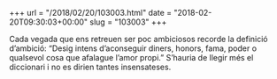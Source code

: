 +++
url = "/2018/02/20/103003.html"
date = "2018-02-20T09:30:03+00:00"
slug = "103003"
+++

Cada vegada que ens retreuen ser poc ambiciosos recorde la definició d’ambició: “Desig intens d’aconseguir diners, honors, fama, poder o qualsevol cosa que afalague l’amor propi.” S’hauria de llegir més el diccionari i no es dirien tantes insensateses.


